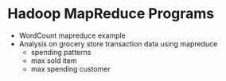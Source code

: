 # Hadoop MapReduce Programs

- WordCount mapreduce example 
- Analysis on grocery store transaction data using mapreduce
  - spending patterns
  - max sold item
  - max spending customer
